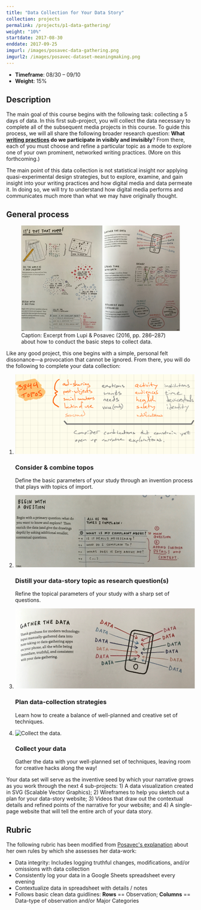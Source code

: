 ```yaml
---
title: "Data Collection for Your Data Story"
collection: projects
permalink: /projects/p1-data-gathering/
weight: "10%"
startdate: 2017-08-30
enddate: 2017-09-25
imgurl: /images/posavec-data-gathering.png
imgurl2: /images/posavec-dataset-meaningmaking.png
---
```


<ul class="project-top-info">
  <li>
    <b>Timeframe</b>: 08/30 &ndash; 09/10</li>
  <li>
    <b>Weight</b>: 15%</li>
</ul>

## Description

The main goal of this course begins with the following task: collecting a 5 days of data. In this first sub-project, you will collect the data necessary to complete all of the subsequent media projects in this course. To guide this process, we will all share the following broader research question: **What [writing practices](/assets/docs/writing-practices.pdf) do we participate in visibly and invisibly**? From there, each of you must choose and refine a particular topic as a mode to explore one of your own prominent, networked writing practices. (More on this forthcoming.)

The main point of this data collection is not statistical insight nor applying quasi-experimental design strategies, but to explore, examine, and gain insight into your writing practices and how digital media and data permeate it. In doing so, we will try to understand how digital media performs and communicates much more than what we may have originally thought.

## General process

<figure id="twitter-css-body" class="figure-inline proj-img">
  <img src="/images/deardata-data-process-1.png" alt="Excerpt from Lupi &amp; Posavec (2016, pp. 286&ndash;287) about how to conduct the basic steps to collect data." />
  <figcaption>
    Caption: Excerpt from Lupi &amp; Posavec (2016, pp. 286&ndash;287) about how to conduct the basic steps to collect data.
  </figcaption>
</figure>

Like any good project, this one begins with a simple, personal felt dissonance&mdash;a provocation that cannot be ignored. From there, you will do the following to complete your data collection:

<ol class="visual-list">
  <li>
    <img class="image" src="/images/3844-datastory-topos.png" alt="Data-gathering image" />
    <div class="content">
      <h3>Consider &amp; combine topos</h3>
      <p>
        Define the basic parameters of your study through an invention process that plays with topics of import.</p>
    </div>
  </li>
  <li>
    <img class="image" src="/images/deardata-data-process-question.jpg" alt="How to distill a good set of questions." />
    <div class="content">
      <h3>Distill your data-story topic as research question(s)</h3>
      <p>Refine the topical parameters of your study with a sharp set of questions.</p>
    </div>
  </li>
  <li>
    <img class="image" src="/images/deardata-data-process-collectionplan.png" alt="Plan for data collection." />
    <div class="content">
      <h3>Plan data-collection strategies</h3>
      <p>Learn how to create a balance of well-planned and creative set of techniques.</p>
    </div>
  </li>
  <li>
    <img class="image" src="/images/posavec-data-gathering.png" alt="Collect the data." />
    <div class="content">
      <h3>Collect your data</h3>
      <p>Gather the data with your well-planned set of techniques, leaving room for creative hacks along the way!</p>
    </div>
  </li>
</ol>

Your data set will serve as the inventive seed by which your narrative grows as you work through the next 4 sub-projects: 1) A data visualization created in SVG (Scalable Vector Graphics); 2) Wireframes to help you sketch out a plan for your data-story website; 3) Videos that draw out the contextual details and refined points of the narrative for your website; and 4) A single-page website that will tell the entire arch of your data story.

## Rubric

The following rubric has been modified from <a href="https://youtu.be/dwj22Fm3n5g?t=799" target="_blank">Posavec's explanation</a> about her own rules by which she assesses her data-work:

<ul>
  <li>
    Data integrity: Includes logging truthful changes, modifications, and/or omissions with data collection</li>
  <li>
    Consistently log your data in a Google Sheets spreadsheet every evening</li>
  <li>
    Contextualize data in spreadsheet with details / notes</li>
  <li>
    Follows basic clean data guidlines: <b>Rows</b> == Observation; <b>Columns</b> == Data-type of observation and/or Major Categories</li>
</ul>
